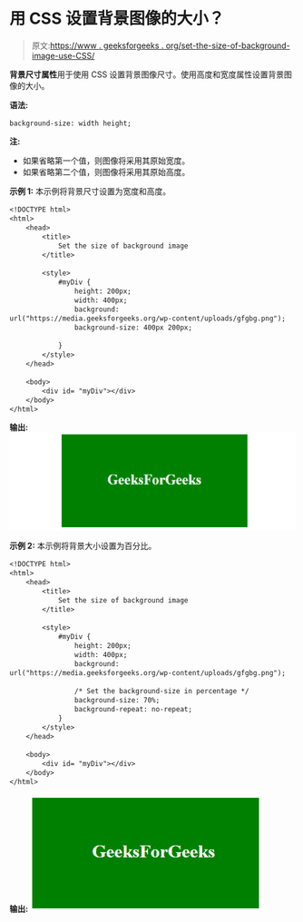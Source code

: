 # 用 CSS 设置背景图像的大小？

> 原文:[https://www . geeksforgeeks . org/set-the-size-of-background-image-use-CSS/](https://www.geeksforgeeks.org/set-the-size-of-background-image-using-css/)

**背景尺寸属性**用于使用 CSS 设置背景图像尺寸。使用高度和宽度属性设置背景图像的大小。

**语法:**

```
background-size: width height;
```

**注:**

*   如果省略第一个值，则图像将采用其原始宽度。
*   如果省略第二个值，则图像将采用其原始高度。

**示例 1:** 本示例将背景尺寸设置为宽度和高度。

```
<!DOCTYPE html> 
<html> 
    <head> 
        <title> 
            Set the size of background image
        </title> 

        <style>
            #myDiv {
                height: 200px;
                width: 400px;
                background: 
url("https://media.geeksforgeeks.org/wp-content/uploads/gfgbg.png");
                background-size: 400px 200px;

            }
        </style>
    </head>

    <body> 
        <div id= "myDiv"></div>
    </body> 
</html>                    
```

**输出:**
![](img/69fd10688aa1e45ba9d51d142119bd2f.png)

**示例 2:** 本示例将背景大小设置为百分比。

```
<!DOCTYPE html> 
<html> 
    <head> 
        <title> 
            Set the size of background image
        </title> 

        <style>
            #myDiv {
                height: 200px;
                width: 400px;
                background: 
url("https://media.geeksforgeeks.org/wp-content/uploads/gfgbg.png");

                /* Set the background-size in percentage */
                background-size: 70%;
                background-repeat: no-repeat; 
            }
        </style>
    </head>

    <body> 
        <div id= "myDiv"></div>
    </body> 
</html>                     
```

**输出:**
![](img/3463c4fe3aeb2af94cb6f3f87b00581d.png)